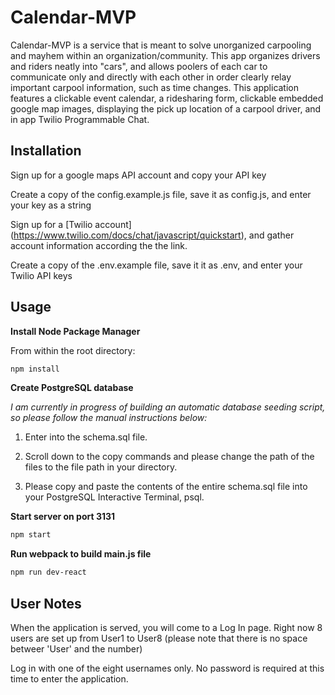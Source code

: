 # Calendar-MVP
Calendar-MVP is a service that is meant to solve unorganized carpooling and mayhem within an organization/community. This app organizes drivers and riders neatly into "cars", and allows poolers of each car to communicate only and directly with each other in order clearly relay important carpool information, such as time changes. This application features a clickable event calendar, a ridesharing form, clickable embedded google map images, displaying the pick up location of a carpool driver, and in app Twilio Programmable Chat.

## Installation

Sign up for a google maps API account and copy your API key

Create a copy of the config.example.js file, save it as config.js, and enter your key as a string

Sign up for a [Twilio account] (https://www.twilio.com/docs/chat/javascript/quickstart), and gather account information according the the link.

Create a copy of the .env.example file, save it it as .env, and enter your Twilio API keys

## Usage

**Install Node Package Manager**

From within the root directory:

```bash
npm install
```

**Create PostgreSQL database**

_I am currently in progress of building an automatic database seeding script, so please follow the manual instructions below:_

  1. Enter into the schema.sql file.
  
  1. Scroll down to the copy commands and please change the path of the files to the file path in your directory.

  1. Please copy and paste the contents of the entire schema.sql file into your PostgreSQL Interactive Terminal, psql.

**Start server on port 3131**
 ```bash
 npm start
 ```

**Run webpack to build main.js file**
 ```bash
 npm run dev-react
 ```
 
## User Notes

When the application is served, you will come to a Log In page. Right now 8 users are set up from User1 to User8 (please note that there is no space betweer 'User' and the number)

Log in with one of the eight usernames only. No password is required at this time to enter the application.
